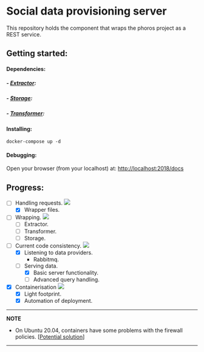 # Social data provisioning server

 This repository holds the component that wraps the phoros project as a REST service.

## Getting started:

#### Dependencies:

##### - [Extractor](https://github.com/OmarZOS/remote-extraction-proxy-and-worker):

##### - [Storage](https://github.com/OmarZOS/social-graph-storage):

##### - [Transformer](https://github.com/OmarZOS/data-transformation-reverse-proxy):

#### Installing:

    docker-compose up -d

#### Debugging:

Open your browser (from your localhost) at: 
[http://localhost:2018/docs](http://localhost:2018/docs)



## Progress:

 - [ ] Handling requests. ![](https://us-central1-progress-markdown.cloudfunctions.net/progress/80)
   - [x] Wrapper files.
 - [ ] Wrapping. ![](https://us-central1-progress-markdown.cloudfunctions.net/progress/70)
   - [ ] Extractor.
   - [ ] Transformer.
   - [ ] Storage.
 - [ ] Current code consistency. ![](https://us-central1-progress-markdown.cloudfunctions.net/progress/69)
   - [x] Listening to data providers.
     - Rabbitmq.
   - [ ] Serving data.
     - [x] Basic server functionality.
     - [ ] Advanced query handling.
 - [x] Containerisation ![](https://us-central1-progress-markdown.cloudfunctions.net/progress/90)
   - [x] Light footprint.
   - [x] Automation of deployment.

---
**NOTE** 

  -  On Ubuntu 20.04, containers have some problems with the firewall policies. [[Potential solution](https://stackoverflow.com/questions/30383845/what-is-the-best-practice-of-docker-ufw-under-ubuntu)]

---

